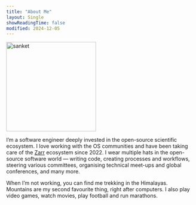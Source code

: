 ```yaml
---
title: "About Me"
layout: Single
showReadingTime: false
modified: 2024-12-05
---
```


<img src="/sanket.jpg#center" alt="sanket" width="240"/>

I’m a software engineer deeply invested in the open-source scientific ecosystem.
I love working with the OS communities and have been taking care of the
[Zarr](https://github.com/zarr-developers/) ecosystem since 2022.  I wear
multiple hats in the open-source software world — writing code, creating
processes and workflows, steering various committees, organising technical
meet-ups and global conferences, and many more.

When I’m not working, you can find me trekking in the Himalayas. Mountains are
my second favourite thing, right after computers. I also play video games, watch
movies, play football and run marathons.

